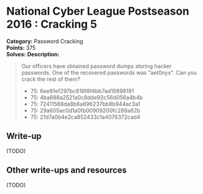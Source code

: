 # National Cyber League Postseason 2016 : Cracking 5

**Category:** Password Cracking  
**Points:** 375  
**Solves:**
**Description:**

> Our officers have obtained password dumps storing hacker passwords. One of the recovered passwords was "aet0nyx". Can you crack the rest of them?
> * 75: 6ee81ef297bc816f8f4bb7ad19899191
> * 75: 4ba888a2521a0c8dde92c56d056a4b4b
> * 75: 72411588da8b6a696237bb8b944ac3a1
> * 75: 29a605ac0d1a0fb00909200fc288a82b
> * 75: 21d7a0b4e2ca852433c1a4076372cad4


## Write-up

(TODO)

## Other write-ups and resources

(TODO)
